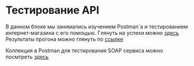 # Тестирование API

В данном блоке мы занимались изучением Postman`а и тестированием интернет-магазина с его помощью. Глянуть на успехи можно [здесь](https://testteam-4474.postman.co/workspace/TestTeam-Workspace~0e5e238b-d7a0-47b2-810d-ec60de1c335a/collection/38363680-03d6a5bd-c160-4700-8f61-05a4443b7a49?action=share&creator=38363680&active-environment=38363680-93becd3d-390b-4ff4-9557-2810938be119)
Результаты прогона можно глянуть по [ссылке](https://github.com/larionovana/api/blob/main/Demoshopping.postman_test_run.json)

Коллекция в Postman для тестирования SOAP сервиса можно посмтреть [здесь](https://testteam-4474.postman.co/workspace/TestTeam-Workspace~0e5e238b-d7a0-47b2-810d-ec60de1c335a/collection/38363680-9adf4125-9521-4c14-a033-700491e0fa45?action=share&creator=38363680&active-environment=38363680-93becd3d-390b-4ff4-9557-2810938be119)
